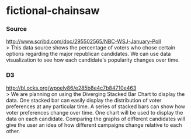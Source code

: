 # fictional-chainsaw

### Source
http://www.scribd.com/doc/295502565/NBC-WSJ-January-Poll<br>
	> This data source shows the percentage of voters who chose certain options regarding the major republican candidates. We can use data visualization to see how each candidate's popularity changes over time.

### D3
http://bl.ocks.org/wpoely86/e285b8e4c7b84710e463<br>
	> We are planning on using the Diverging Stacked Bar Chart to display the data. One stacked bar can easily display the distribution of voter preferences at any particular time. A series of stacked bars can show how voter preferences change over time. One chart will be used to display the data on each candidate. Comparing the graphs of different candidates will give the user an idea of how different campaigns change relative to each other.